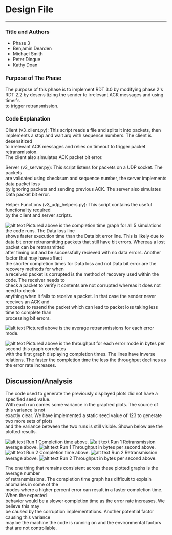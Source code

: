 # Design File

---

### Title and Authors
* Phase 3
* Benjamin Dearden
* Michael Smith
* Peter Dingue
* Kathy Doan

### Purpose of The Phase
The purpose of this phase is to implement RDT 3.0 by modifying phase 2's <br>
RDT 2.2 by desensitizing the sender to irrelevant ACK messages and using timer's <br>
to trigger retransmission. 

### Code Explanation

Client (v3_client.py): This script reads a file and splits it into packets, then <br> 
implements a stop and wait arq with sequence numbers. The client is desensitized <br>
to irrelevant ACK messages and relies on timeout to trigger packet retransmission. <br>
The client also simulates ACK packet bit error. 

Server (v3_server.py): This script listens for packets on a UDP socket. The packets <br>
are validated using checksum and sequence number, the server implements data packet loss <br>
by ignoring packets and sending previous ACK. The server also simulates Data packet bit error. <br>

Helper Functions (v3_udp_helpers.py): This script contains the useful functionality required <br>
by the client and server scripts. 

![alt text](./plots/example_plots/CompletionRun1.png)
Pictured above is the completion time graph for all 5 simulations 
the code runs. The Data loss line <br> shows faster execution time
than the Data bit error line. This is likely due to data bit error 
retransmitting packets that still have bit errors. Whereas a lost packet 
can be retransmitted <br> after timing out and be successfully recieved 
with no data errors. Another factor that may have affect <br>
the shorter completion times for Data loss and not Data bit error are the 
recovery methods for when <br> a received packet is corrupted is the method
of recovery used within the code. The receiver needs to <br> check a packet 
to verify it contents are not corrupted whereas it does not need to check <br>
anything when it fails to receive a packet. In that case the sender never 
receives an ACK and <br> proceeds to resend the packet which can lead to packet 
loss taking less time to complete than <br> processing bit errors.

![alt text](./plots/example_plots/RetransmissionRun1.png)
Pictured above is the average retransmissions for each error mode.


![alt text](./plots/example_plots/ThroughputRun1.png)
Pictured above is the throughput for each error mode in bytes per second
this graph correlates <br> with the first graph displaying completion times. 
The lines have inverse relations. The faster the completion time the less the
throughput declines as the error rate increases. 

## Discussion/Analysis
The code used to generate the previously displayed plots did not have a specified seed value.
<br> With each run comes some variance in the graphed plots. The source of this variance is not <br>
exactly clear. We have implemented a static seed value of 123 to generate two more sets of plots <br>
and the variance between the two runs is still visible. Shown below are the plotted results.

![alt text](./plots/example_plots/CompletionSeeded1.png)
Run 1 Completion time above.
![alt text](./plots/example_plots/RetransmissionSeeded1.png)
Run 1 Retransmission average above.
![alt text](./plots/example_plots/ThroughputSeeded1.png)
Run 1 Throughput in bytes per second above.
![alt text](./plots/example_plots/CompletionSeeded2.png)
Run 2 Completion time above.
![alt text](./plots/example_plots/RetransmissionSeeded1.png)
Run 2 Retransmission average above.
![alt text](./plots/example_plots/ThroughputSeeded2.png)
Run 2 Throughput in bytes per second above.

The one thing that remains consistent across these plotted graphs 
is the average number <br> of retransmissions. The completion 
time graph has difficult to explain anomalies in some of the <br>
modes where a higher percent error can result in a faster completion 
time. When the expected <br> behavior would be a slower completion time
as the error rate increases. We believe this may <br> be caused by 
the corruption implementations. Another potential factor causing this variance <br>
may be the machine the code is running on and the environmental factors that 
are not controllable. 




